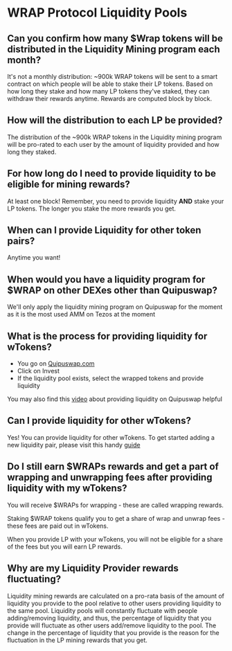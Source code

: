 # WRAP Protocol Liquidity Pools

## Can you confirm how many $Wrap tokens will be distributed in the Liquidity Mining program each month?

It's not a monthly distribution: ~900k WRAP tokens will be sent to a smart contract on which people will be able to stake their LP tokens. Based on how long they stake and how many LP tokens they've staked, they can withdraw their rewards anytime. Rewards are computed block by block.

## How will the distribution to each LP be provided?

The distribution of the  ~900k WRAP tokens in the Liquidity mining program will be pro-rated to each user by the amount of liquidity provided and how long they staked.

## For how long do I need to provide liquidity to be eligible for mining rewards?

At least one block! Remember, you need to provide liquidity **AND** stake your LP tokens. The longer you stake the more rewards you get.

## When can I provide Liquidity for other token pairs?

Anytime you want!

## When would you have a liquidity program for $WRAP on other DEXes other than Quipuswap?


We'll only apply the liquidity mining program on Quipuswap for the moment as it is the most used AMM on Tezos at the moment


## What is the process for providing liquidity for wTokens?

- You go on [Quipuswap.com](https://quipuswap.com/swap)
- Click on Invest 
- If the liquidity pool exists, select the wrapped tokens and provide liquidity

You may also find this [video](https://www.youtube.com/watch?v=-fqF85WC9h0) about providing liquidity on Quipuswap helpful


## Can I provide liquidity for other wTokens?

Yes! You can provide liquidity for other wTokens. To get started adding a new liquidity pair, please visit this handy [guide](https://madfish.crunch.help/quipu-swap/how-to-add-a-new-liquidity-pool-to-quipu-swap)

## Do I still earn $WRAPs rewards and get a part of wrapping and unwrapping fees after providing liquidity with my wTokens?

You will receive $WRAPs for wrapping - these are called wrapping rewards.

Staking $WRAP tokens qualify you to get a share of wrap and unwrap fees - these fees are paid out in wTokens.

When you provide LP with your wTokens, you will not be eligible for a share of the fees but you will earn LP rewards.


## Why are my Liquidity Provider rewards fluctuating?

Liquidity mining rewards are calculated on a pro-rata basis of the amount of liquidity you provide to the pool relative to other users providing liquidity to the same pool.
Liquidity pools will constantly fluctuate with people adding/removing liquidity, and thus, the percentage of liquidity that you provide will fluctuate as other users add/remove liquidity to the pool. The change in the percentage of liquidity that you provide is the reason for the fluctuation in the LP mining rewards that you get. 

